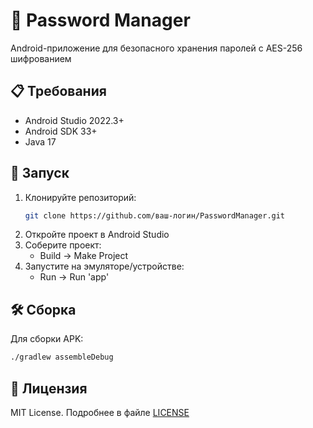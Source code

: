 # 🔐 Password Manager

Android-приложение для безопасного хранения паролей с AES-256 шифрованием

## 📋 Требования
- Android Studio 2022.3+
- Android SDK 33+
- Java 17

## 🚀 Запуск
1. Клонируйте репозиторий:
   ```bash
   git clone https://github.com/ваш-логин/PasswordManager.git
   ```
2. Откройте проект в Android Studio
3. Соберите проект:
   - Build → Make Project
4. Запустите на эмуляторе/устройстве:
   - Run → Run 'app'

## 🛠 Сборка
Для сборки APK:
```bash
./gradlew assembleDebug
```

## 📜 Лицензия
MIT License. Подробнее в файле [LICENSE](LICENSE)
